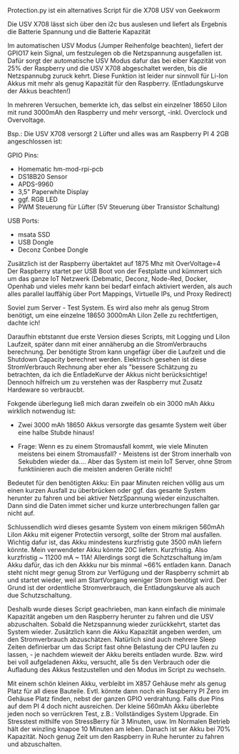 Protection.py ist ein alternatives Script für die X708 USV von Geekworm

Die USV X708 lässt sich über den i2c bus auslesen und liefert als Ergebnis die Batterie Spannung und die Batterie Kapazität

Im automatischen USV Modus (Jumper Reihenfolge beachten), liefert der GPIO17 kein Signal, um festzulegen ob die Netzspannung ausgefallen ist. Dafür sorgt der automatische USV Modus dafur das bei eiber Kapzität von 25% der Raspberry und die USV X708 abgeschaltet werden, bis die Netzspannubg zuruck kehrt.
Diese Funktion ist leider nur sinnvoll für Li-Ion Akkus mit mehr als genug Kapazität für den Raspberry. (Entladungskurve der Akkus beachten!)

In mehreren Versuchen, bemerkte ich, das selbst ein einzelner 18650 LiIon mit rund 3000mAh den Raspberry und mehr versorgt, -inkl. Overclock und Overvoltage.

Bsp.: Die USV X708 versorgt 2 Lüfter und alles was am Raspberry PI 4 2GB angeschlossen ist:

GPIO Pins: 
- Homematic hm-mod-rpi-pcb
- DS18B20 Sensor
- APDS-9960
- 3,5" Paperwhite Display
- ggf. RGB LED
- PWM Steuerung für Lüfter (5V Steuerung über Transistor Schaltung)

USB Ports:
- msata SSD
- USB Dongle
- Deconz Conbee Dongle


Zusätzlich ist der Raspberry übertaktet auf 1875 Mhz mit OverVoltage=4
Der Raspberry startet per USB Boot von der Festplatte und kümmert sich um das ganze IoT Netzwerk (Debmatic, Deconz, Node-Red, Docker, Openhab und vieles mehr kann bei bedarf einfach aktiviert werden, als auch alles parallel lauffähig über Port Mappings, Virtuelle IPs, und Proxy Redirect)



Soviel zum Server - Test System. Es wird also mehr als genug Strom benötigt, um eine einzelne 18650 3000mAh LiIon Zelle zu rechtfertigen, dachte ich!

Daraufhin ebtstannt due erste Version dieses Scripts, mit Logging und LiIon Laufzeit, später dann mit einer annäherubg an die StromVerbrauchs berechnung. Der benötigte Strom kann ungefägr über die Laufzeit und die Shutdown Capacity berechnet werden.
Elektrisch gesehen ist diese StromVerbrauch Rechnung aber eher als "bessere Schätzung zu betrachten, da ich die EntladeKurve der Akkus nicht berücksichtige! Dennoch hilfreich um zu verstehen was der Raspberry mut Zusatz Hardeware so verbraucbt.


Fokgende überlegung ließ mich daran zweifeln ob ein 3000 mAh Akku wirklich notwendug ist:

- Zwei  3000 mAh 18650 Akkus versorgte das gesamte System weit über eine halbe Stubde hinaus!

- Frage: Wenn es zu einem Stromausfall kommt, wie viele Minuten meistens bei einem Stromausfall? - Meistens ist der Strom innerhalb von Sekubden wieder da.... Aber das System ist mein IoT Server, ohne Strom funktiinieren auch die meisten anderen Geräte nicht!

Bedeutet für den benötigten Akku: Ein paar Minuten reichen völlig aus um einen kurzen Ausfall zu überbrücken oder ggf. das gesante System herunter zu fahren und bei aktiver NetzSpannung wieder einzuschalten. Dann sind die Daten immet sicher und kurze unterbrechungen fallen gar nicht auf.


Schlussendlich wird dieses gesamte System von einem mikrigen 560mAh LiIon Akku mit eigener Protectiin versorgt, sollte der Strom mal ausfallen.
Wichtig dafur ist, das Akku mindestens kurzfristig gute 3500 mAh liefern könnte.
Mein verwendeter Akku könnte 20C liefern. Kurzfristig. Also kurzfristig ~ 11200 mA ~ 11A!
Allerdings sorgt die Schztzschaltung im/am Akku dafür, das ich den Akkku nur bis minmal ~66% entladen kann. Danach steht nicht megr genug Strom zur Verfügung und der Raspberry schmirt ab und startet wieder, weil am StartVorgang weniger Strom benötigt wird.
Der Grund ist der ordentliche Stromverbrauch, die Entladungskurve als auch due Schutzschaltung.

Deshalb wurde dieses Script geachrieben, man kann einfach die minimale Kapazität angeben um den Raspberry herunter zu fahren und die USV abzuschalten. Sobald die Netzspannung wieder zurückkehrt, startet das System wieder.
Zusätzlich kann die Akku Kapazität angeben werden, um den Stromverbrauch abzuschätzen.
Natürlich sind auch mehrere Sleep Zeiten definierbar um das Script fast ohne Belastung der CPU laufen zu lassen, - je nachdem wieweit der Akku bereits entladen wurde. Bzw. wird bei voll aufgeladenen Akku, versucht, alle 5s den Verbrauch oder die Aufladung des Akkus festzustellen und den Modus im Script zu wechseln.

Mit einem schön kleinen Akku, verbleibt im X857 Gehäuse mehr als genug Platz für all diese Bauteile. Evtl. könnte dann noch ein Raspberry PI Zero im Gehäuse Platz finden, nebst der ganzen GPIO verdrahtung. Falls due Pins auf dem PI 4 doch nicht ausreichen.
Der kleine 560mAh Akku überlebte jeden noch so verrückren Test, z.B.: Vollständiges System Upgrade. Ein Stresstest mithilfe von StressBerry für 3 Minuten, usw.
Im Normalen Betrieb hält der winzling knapoe 10 Minuten am leben. Danach ist ser Akku bei 70% Kapazität. Noch genug Zeit um den Raspberry in Ruhe herunter zu fahren und abzuschalten.
